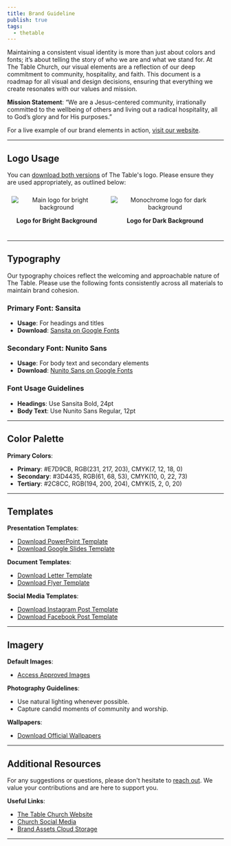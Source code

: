```yaml
---
title: Brand Guideline
publish: true
tags:
  - thetable
---
```

Maintaining a consistent visual identity is more than just about colors and fonts; it’s about telling the story of who we are and what we stand for. At The Table Church, our visual elements are a reflection of our deep commitment to community, hospitality, and faith. This document is a roadmap for all visual and design decisions, ensuring that everything we create resonates with our values and mission.

**Mission Statement**: “We are a Jesus-centered community, irrationally committed to the wellbeing of others and living out a radical hospitality, all to God’s glory and for His purposes.”

For a live example of our brand elements in action, [visit our website](https://thetablechurch.life).

---

## Logo Usage

You can [download both versions](https://www.dropbox.com/scl/fo/m1i7f9gh7h1e43x8yukfj/AC2GLxC6OWjFy72Xa4LxF_Q?rlkey=q4js2i3i1jcubdcsyp8kjifru&dl=1) of The Table's logo. Please ensure they are used appropriately, as outlined below:

<div style="display: flex; justify-content: space-around; align-items: center;">
  <div style="text-align: center; margin: 10px;">
    <img src="https://www.dropbox.com/scl/fi/4jic5vmp4qdv36rlrzrbm/for-BRIGHT-background.png?rlkey=tq5cfgpk9e7wjv8ffl70h153r&dl=1" alt="Main logo for bright background" style="max-width: 300px;"/>
    <p><strong>Logo for Bright Background</strong></p>
  </div>
  <div style="text-align: center; margin: 10px;">
    <img src="https://www.dropbox.com/scl/fi/jq7q3w2zds3lzotym5sy7/for-DARK-background.png?rlkey=avn1icnsd1wucorpusbb7x6ud&dl=1" alt="Monochrome logo for dark background" style="max-width: 300px;"/>
    <p><strong>Logo for Dark Background</strong></p>
  </div>
</div>

---

## Typography

Our typography choices reflect the welcoming and approachable nature of The Table. Please use the following fonts consistently across all materials to maintain brand cohesion.

### Primary Font: Sansita
- **Usage**: For headings and titles
- **Download**: [Sansita on Google Fonts](https://fonts.google.com/specimen/Sansita)

### Secondary Font: Nunito Sans
- **Usage**: For body text and secondary elements
- **Download**: [Nunito Sans on Google Fonts](https://fonts.google.com/specimen/Nunito+Sans)

### Font Usage Guidelines
- **Headings**: Use Sansita Bold, 24pt
- **Body Text**: Use Nunito Sans Regular, 12pt

---

## Color Palette

**Primary Colors**:
- **Primary**: #E7D9CB, RGB(231, 217, 203), CMYK(7, 12, 18, 0)
- **Secondary**: #3D4435, RGB(61, 68, 53), CMYK(10, 0, 22, 73)
- **Tertiary**: #2C8CC, RGB(194, 200, 204), CMYK(5, 2, 0, 20)

---

## Templates

**Presentation Templates**:
- [Download PowerPoint Template](link-to-ppt-template)
- [Download Google Slides Template](link-to-slides-template)

**Document Templates**:
- [Download Letter Template](link-to-letter-template)
- [Download Flyer Template](link-to-flyer-template)

**Social Media Templates**:
- [Download Instagram Post Template](link-to-ig-template)
- [Download Facebook Post Template](link-to-fb-template)

---

## Imagery

**Default Images**:
- [Access Approved Images](link-to-image-folder)

**Photography Guidelines**:
- Use natural lighting whenever possible.
- Capture candid moments of community and worship.

**Wallpapers**:
- [Download Official Wallpapers](link-to-wallpapers)

---

## Additional Resources

For any suggestions or questions, please don't hesitate to [reach out](mailto:thetablelemont@gmail.com). We value your contributions and are here to support you.

**Useful Links**:
- [The Table Church Website](link-to-website)
- [Church Social Media](link-to-social-media)
- [Brand Assets Cloud Storage](link-to-cloud-storage)
---